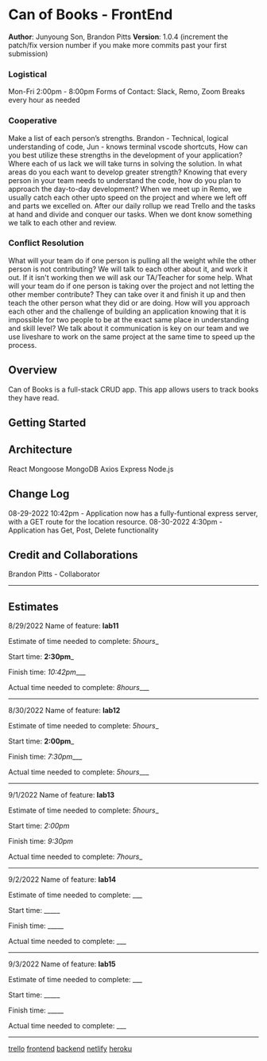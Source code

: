 # Can of Books - FrontEnd

**Author**: Junyoung Son, Brandon Pitts
**Version**: 1.0.4 (increment the patch/fix version number if you make more commits past your first submission)

### Logistical

Mon-Fri 2:00pm - 8:00pm
Forms of Contact: Slack, Remo, Zoom
Breaks every hour as needed

### Cooperative

Make a list of each person’s strengths.
Brandon - Technical, logical understanding of code,
Jun - knows terminal vscode shortcuts,
How can you best utilize these strengths in the development of your application?
Where each of us lack we will take turns in solving the solution.
In what areas do you each want to develop greater strength?
Knowing that every person in your team needs to understand the code, how do you plan to approach the day-to-day development?
When we meet up in Remo, we usually catch each other upto speed on the project and where we left off and parts we excelled on.
After our daily rollup we read Trello and the tasks at hand and divide and conquer our tasks. When we dont know something we talk to each other and review.

### Conflict Resolution

What will your team do if one person is pulling all the weight while the other person is not contributing?
We will talk to each other about it, and work it out. If it isn't working then we will ask our TA/Teacher for some help.
What will your team do if one person is taking over the project and not letting the other member contribute?
They can take over it and finish it up and then teach the other person what they did or are doing.
How will you approach each other and the challenge of building an application knowing that it is impossible for two people to be at the exact same place in understanding and skill level?
We talk about it communication is key on our team and we use liveshare to work on the same project at the same time to speed up the process.

## Overview

Can of Books is a full-stack CRUD app. This app allows users to track books they have read.

## Getting Started
<!-- What are the steps that a user must take in order to build this app on their own machine and get it running? -->

## Architecture

React
Mongoose
MongoDB
Axios
Express
Node.js

## Change Log

08-29-2022 10:42pm - Application now has a fully-funtional express server, with a GET route for the location resource.
08-30-2022 4:30pm - Application has Get, Post, Delete functionality

## Credit and Collaborations

Brandon Pitts - Collaborator

--------------------------------------

## Estimates

8/29/2022
Name of feature: **lab11**

Estimate of time needed to complete: _5hours__

Start time: **2:30pm**_

Finish time: _10:42pm____

Actual time needed to complete: _8hours____

--------------------------------------
8/30/2022
Name of feature: **lab12**

Estimate of time needed to complete: _5hours__

Start time: **2:00pm**_

Finish time: _7:30pm____

Actual time needed to complete: _5hours____

--------------------------------------
9/1/2022
Name of feature: **lab13**

Estimate of time needed to complete: _5hours__

Start time: _2:00pm_

Finish time: _9:30pm_

Actual time needed to complete: _7hours__

--------------------------------------
9/2/2022
Name of feature: **lab14**

Estimate of time needed to complete: ___

Start time: _____

Finish time: _____

Actual time needed to complete: ___

--------------------------------------
9/3/2022
Name of feature: **lab15**

Estimate of time needed to complete: ___

Start time: _____

Finish time: _____

Actual time needed to complete: ___

--------------------------------------

[trello](https://trello.com/b/Ko1TmmHB/building-crud-apps-with-mongodb-lab11)
[frontend](https://github.com/Junyoungson808/can-of-books-frontend)
[backend](https://github.com/brandomoki/can-of-books-backend)
[netlify](https://radiant-arithmetic-aa4507.netlify.app/)
[heroku](https://can-of-books-lab.herokuapp.com/)
